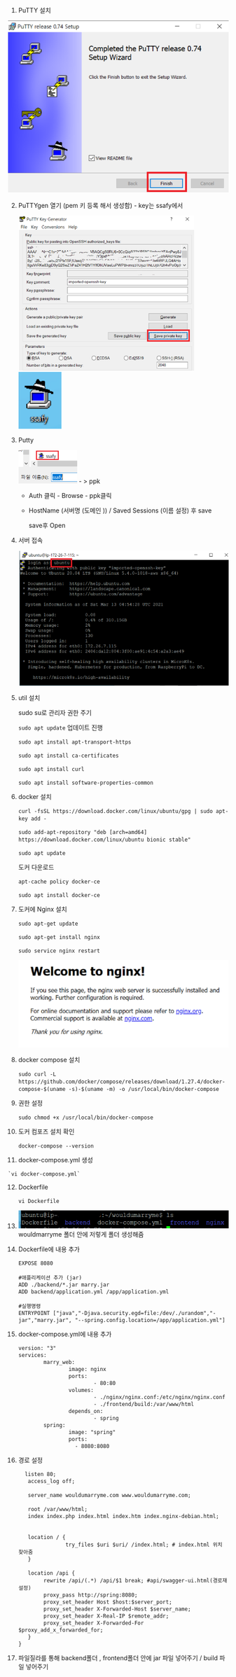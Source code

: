 1. PuTTY 설치 

![image-20210518004143404](wouldmarryme%EC%84%9C%EB%B2%84.assets/image-20210518004143404.png)



2. PuTTYgen 열기 (pem 키 등록 해서 생성함) - key는 ssafy에서 

   <img src="wouldmarryme%EC%84%9C%EB%B2%84.assets/image-20210518004627086.png" alt="image-20210518004627086" style="zoom:60%;" /> ![image-20210518004343631](wouldmarryme%EC%84%9C%EB%B2%84.assets/image-20210518004343631.png)

3. Putty

   ![image-20210518004815556](wouldmarryme%EC%84%9C%EB%B2%84.assets/image-20210518004815556.png) - > ppk

   - Auth 클릭 - Browse - ppk클릭 

   - HostName (서버명 (도메인 )) / Saved Sessions (이름 설정) 후 save

     save후 Open

   

4. 서버 접속 

   ![image-20210518005252664](wouldmarryme%EC%84%9C%EB%B2%84.assets/image-20210518005252664.png)

5. util 설치

   sudo su로 관리자 권한 주기 

   `sudo apt update` 업데이트 진행

   `sudo apt install apt-transport-https`

   `sudo apt install ca-certificates`

   `sudo apt install curl`

   `sudo apt install software-properties-common`

   

6. docker 설치

   `curl -fsSL https://download.docker.com/linux/ubuntu/gpg | sudo apt-key add -`

   `sudo add-apt-repository "deb [arch=amd64] https://download.docker.com/linux/ubuntu bionic stable"`

   `sudo apt update`

   도커 다운로드 

   `apt-cache policy docker-ce`

   `sudo apt install docker-ce`

7. 도커에 Nginx 설치

   `sudo apt-get update`

   `sudo apt-get install nginx`

   `sudo service nginx restart`

   ![image-20210518011334083](wouldmarryme%EC%84%9C%EB%B2%84.assets/image-20210518011334083.png)

8. docker compose 설치

   `sudo curl -L https://github.com/docker/compose/releases/download/1.27.4/docker-compose-$(uname -s)-$(uname -m) -o /usr/local/bin/docker-compose`

9. 권한 설정

   `sudo chmod +x /usr/local/bin/docker-compose`

10. 도커 컴포즈 설치 확인

    `docker-compose --version`

11.  docker-compose.yml 생성

    `vi docker-compose.yml`

12. Dockerfile

    `vi Dockerfile`

13. ![image-20210518012104803](wouldmarryme%EC%84%9C%EB%B2%84.assets/image-20210518012104803.png)
    wouldmarryme 폴더 안에 저렇게 폴더 생성해줌

14. Dockerfile에 내용 추가

    ```
    EXPOSE 8080
    
    #애플리케이션 추가 (jar)
    ADD ./backend/*.jar marry.jar
    ADD backend/application.yml /app/application.yml
    
    #실행명령
    ENTRYPOINT ["java","-Djava.security.egd=file:/dev/./urandom","-jar","marry.jar", "--spring.config.location=/app/application.yml"]
    ```

15. docker-compose.yml에 내용 추가

    ```
    version: "3"
    services:
            marry_web:
                    image: nginx
                    ports:
                            - 80:80
                    volumes:
                            - ./nginx/nginx.conf:/etc/nginx/nginx.conf
                            - ./frontend/build:/var/www/html
                    depends_on:
                            - spring
            spring:
                    image: "spring"
                    ports:
                      - 8080:8080
    ```

16. 경로 설정

    ```
      listen 80;
       access_log off;
    
       server_name wouldumarryme.com www.wouldumarryme.com;
    
       root /var/www/html;
       index index.php index.html index.htm index.nginx-debian.html;
    
    
       location / {
                   try_files $uri $uri/ /index.html; # index.html 위치 찾아줌
       }
    
       location /api {
            rewrite /api/(.*) /api/$1 break; #api/swagger-ui.html(경로재설정)
            proxy_pass http://spring:8080;
            proxy_set_header Host $host:$server_port;
            proxy_set_header X-Forwarded-Host $server_name;
            proxy_set_header X-Real-IP $remote_addr;
            proxy_set_header X-Forwarded-For $proxy_add_x_forwarded_for;
       }
    }
    ```

17. 파일질라를 통해 backend폴더 , frontend폴더 안에 jar 파일 넣어주기 / build 파일 넣어주기 

    





















